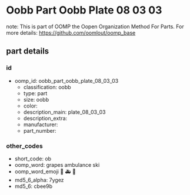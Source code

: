 # Oobb Part Oobb Plate 08 03 03  

note: This is part of OOMP the Oopen Organization Method For Parts. For more details: https://github.com/oomlout/oomp_base

##  part details





### id
* oomp_id: oobb_part_oobb_plate_08_03_03
  * classification: oobb
  * type: part
  * size: oobb
  * color: 
  * description_main: plate_08_03_03
  * description_extra: 
  * manufacturer: 
  * part_number: 

### other_codes
* short_code: ob
* oomp_word: grapes ambulance ski
* oomp_word_emoji :grapes: :ambulance: :ski:
* md5_6_alpha: 7ygez
* md5_6: cbee9b